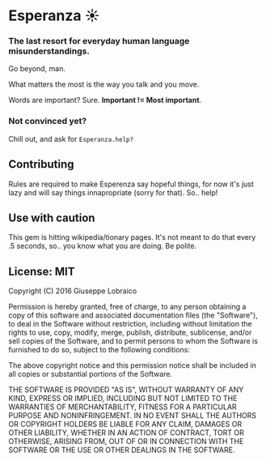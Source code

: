 # Esperanza ☀

### The last resort for everyday human language misunderstandings.

Go beyond, man.

What matters the most is the way you talk and you move.

Words are important? Sure. **Important != Most important**.

### Not convinced yet?

Chill out, and ask for `Esperanza.help?`

## Contributing

Rules are required to make Esperenza say hopeful things, for now it's just lazy and will say things innapropriate (sorry for that). So.. help!

## Use with caution

This gem is hitting wikipedia/tionary pages. It's not meant to do that every .5 seconds, so.. you know what you are doing. Be polite.

## License: MIT

Copyright (C) 2016 Giuseppe Lobraico

Permission is hereby granted, free of charge, to any person obtaining a copy of this software and associated documentation files (the "Software"), to deal in the Software without restriction, including without limitation the rights to use, copy, modify, merge, publish, distribute, sublicense, and/or sell copies of the Software, and to permit persons to whom the Software is furnished to do so, subject to the following conditions:

The above copyright notice and this permission notice shall be included in all copies or substantial portions of the Software.

THE SOFTWARE IS PROVIDED "AS IS", WITHOUT WARRANTY OF ANY KIND, EXPRESS OR IMPLIED, INCLUDING BUT NOT LIMITED TO THE WARRANTIES OF MERCHANTABILITY, FITNESS FOR A PARTICULAR PURPOSE AND NONINFRINGEMENT. IN NO EVENT SHALL THE AUTHORS OR COPYRIGHT HOLDERS BE LIABLE FOR ANY CLAIM, DAMAGES OR OTHER LIABILITY, WHETHER IN AN ACTION OF CONTRACT, TORT OR OTHERWISE, ARISING FROM, OUT OF OR IN CONNECTION WITH THE SOFTWARE OR THE USE OR OTHER DEALINGS IN THE SOFTWARE.